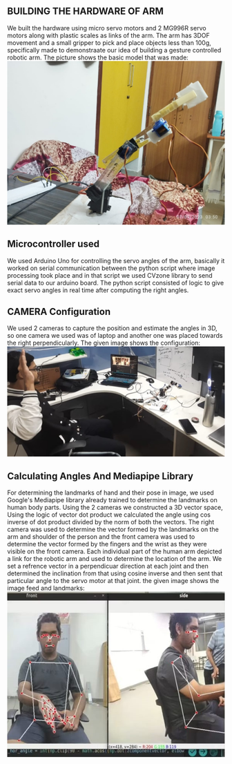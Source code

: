 ## BUILDING THE HARDWARE OF ARM
We built the hardware using micro servo motors and 2 MG996R servo motors along with plastic scales as links of the arm.
The arm has 3DOF movement and a small gripper to pick and place objects less than 100g, specifically made to demonstraate our idea of building a gesture controlled robotic arm.
The picture shows the basic model that was made:
![Image description](arm1.jpg)

## Microcontroller used
We used Arduino Uno for controlling the servo angles of the arm, basically it worked on serial communication between the python script where image processing took place and in that script we used CVzone library to send serial data to our arduino board.
The python script consisted of logic to give exact servo angles in real time after computing the right angles.

## CAMERA Configuration
We used 2 cameras to capture the position and estimate the angles in 3D, so one camera we used was of laptop and another one was placed towards the right perpendicularly.
The given image shows the configuration:
![Image description](arm3.jpg)

## Calculating Angles And Mediapipe Library
For determining the landmarks of hand and their pose in image, we used Google's Mediapipe library already trained to determine the landmarks on human body parts.
Using the 2 cameras we constructed a 3D vector space,
Using the logic of vector dot product we calculated the angle using cos inverse of dot product divided by the norm of both the vectors.
The right camera was used to determine the vector formed by the landmarks on the arm and shoulder of the person and the front camera was used to determine the vector formed by the fingers and the wrist as they were visible on the front camera.
Each individual part of the human arm depicted a link for the robotic arm and used to determine the location of the arm.
We set a refrence vector in a perpendicuar direction at each joint and then determined the inclination from that using cosine inverse and then sent that particular angle to the servo motor at that joint.
the given image shows the image feed and landmarks:
![Image description](arm5.jpg)

